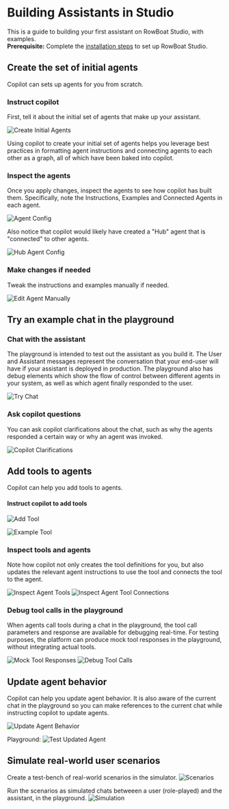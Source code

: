 # Building Assistants in Studio
This is a guide to building your first assistant on RowBoat Studio, with examples.<br>
**Prerequisite:** Complete the [installation steps](/installation/) to set up RowBoat Studio.

## Create the set of initial agents
Copilot can sets up agents for you from scratch.

### Instruct copilot
First, tell it about the initial set of agents that make up your assistant.

![Create Initial Agents](img/copilot-create.png)

Using copilot to create your initial set of agents helps you leverage best practices in formatting agent instructions and connecting agents to each other as a graph, all of which have been baked into copilot.

### Inspect the agents
Once you apply changes, inspect the agents to see how copilot has built them. Specifically, note the Instructions, Examples and Connected Agents in each agent.

![Agent Config](img/agent-config.png)

Also notice that copilot would likely have created a "Hub" agent that is "connected" to other agents.

![Hub Agent Config](img/hub-config.png)

### Make changes if needed
Tweak the instructions and examples manually if needed.

![Edit Agent Manually](img/edit-agent-manually.png)

## Try an example chat in the playground

### Chat with the assistant

The playground is intended to test out the assistant as you build it. The User and Assistant messages represent the conversation that your end-user will have if your assistant is deployed in production. The playground also has debug elements which show the flow of control between different agents in your system, as well as which agent finally responded to the user.

![Try Chat](img/try-chat.png)

### Ask copilot questions
You can ask copilot clarifications about the chat, such as why the agents responded a certain way or why an agent was invoked.

![Copilot Clarifications](img/copilot-clarifications.png)

## Add tools to agents
Copilot can help you add tools to agents.

#### Instruct copilot to add tools
![Add Tool](img/add-tool.png)

![Example Tool](img/example-tool.png)

### Inspect tools and agents
Note how copilot not only creates the tool definitions for you, but also updates the relevant agent instructions to use the tool and connects the tool to the agent.

![Inspect Agent Tools](img/inspect-agent-tools.png)
![Inspect Agent Tool Connections](img/inspect-agent-tool-connections.png)

### Debug tool calls in the playground
When agents call tools during a chat in the playground, the tool call parameters and response are available for debugging real-time. For testing purposes, the platform can produce mock tool responses in the playground, without integrating actual tools.

![Mock Tool Responses](img/mock-tool-responses.png)
![Debug Tool Calls](img/debug-tool-calls.png)

## Update agent behavior

Copilot can help you update agent behavior. It is also aware of the current chat in the playground so you can make references to the current chat while instructing copilot to update agents.

![Update Agent Behavior](img/update-agent-with-copilot.png)


Playground:
![Test Updated Agent](img/test-updated-agent.png)

## Simulate real-world user scenarios
Create a test-bench of real-world scenarios in the simulator.
![Scenarios](img/scenarios.png)

Run the scenarios as simulated chats betweeen a user (role-played) and the assistant, in the playground.
![Simulation](img/simulate.png)